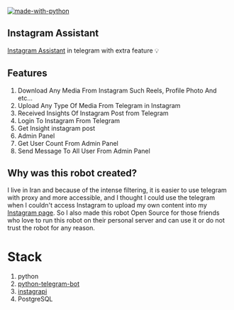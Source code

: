 [![made-with-python](https://img.shields.io/badge/Made%20with-Python-1f425f.svg)](https://www.python.org/)
## Instagram Assistant

 [Instagram Assistant](https://t.me/InstagramAssistantRobot) in telegram with extra feature 💡


## Features
1. Download Any Media From Instagram Such Reels, Profile Photo And etc...
2. Upload Any Type Of Media From Telegram in Instagram
3. Received Insights Of Instagram Post from Telegram
4. Login To Instagram From Telegram
5. Get Insight instagram post
6. Admin Panel 
7. Get User Count From Admin Panel
8. Send Message To All User From Admin Panel

## Why was this robot created?
I live in Iran and because of the intense filtering, 
it is easier to use telegram with proxy and more 
accessible, and I thought I could use the telegram 
when I couldn't access Instagram to upload my own 
content into my [Instagram page](https://www.instagram.com/barnamenevisiinsta).
So I also made this robot Open Source for those 
friends who love to run this robot on their 
personal server and can use it or do not trust 
the robot for any reason.


# Stack
1. python
2. [python-telegram-bot](https://python-telegram-bot.org/)
3. [instagrapi](https://github.com/adw0rd/instagrapi)
4. PostgreSQL

